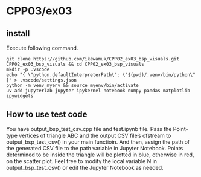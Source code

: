 # CPP03/ex03

## install
Execute following command.
```
git clone https://github.com/ikawamuk/CPP02_ex03_bsp_visuals.git CPP02_ex03_bsp_visuals && cd CPP02_ex03_bsp_visuals
mkdir -p .vscode
echo "{ \"python.defaultInterpreterPath\": \"$(pwd)/.venv/bin/python\" }" > .vscode/settings.json
python -m venv myenv && source myenv/bin/activate
uv add jupyterlab jupyter ipykernel notebook numpy pandas matplotlib ipywidgets
```

## How to use test code
You have output_bsp_test_csv.cpp file and test.ipynb file.
Pass the Point-type vertices of triangle ABC and the output CSV file’s ofstream to output_bsp_test_csv() in your main functioin.
And then, assign the path of the generated CSV file to the path variable in Jupyter Notebook.
Points determined to be inside the triangle will be plotted in blue, otherwise in red, on the scatter plot.
Feel free to modify the local variable N in output_bsp_test_csv() or edit the Jupyter Notebook as needed.
